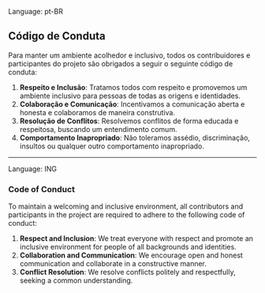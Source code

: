 Language: pt-BR
## Código de Conduta

Para manter um ambiente acolhedor e inclusivo, todos os contribuidores e participantes do projeto são obrigados a seguir o seguinte código de conduta:

1. **Respeito e Inclusão**: Tratamos todos com respeito e promovemos um ambiente inclusivo para pessoas de todas as origens e identidades.
2. **Colaboração e Comunicação**: Incentivamos a comunicação aberta e honesta e colaboramos de maneira construtiva.
3. **Resolução de Conflitos**: Resolvemos conflitos de forma educada e respeitosa, buscando um entendimento comum.
4. **Comportamento Inapropriado**: Não toleramos assédio, discriminação, insultos ou qualquer outro comportamento inapropriado.

__________________________________________________________________________________________________________________________________________________
Language: ING

### Code of Conduct

To maintain a welcoming and inclusive environment, all contributors and participants in the project are required to adhere to the following code of conduct:

1. **Respect and Inclusion**: We treat everyone with respect and promote an inclusive environment for people of all backgrounds and identities.
2. **Collaboration and Communication**: We encourage open and honest communication and collaborate in a constructive manner.
3. **Conflict Resolution**: We resolve conflicts politely and respectfully, seeking a common understanding.






